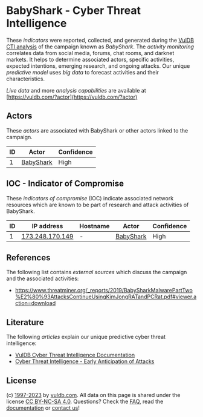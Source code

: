 # BabyShark - Cyber Threat Intelligence

These _indicators_ were reported, collected, and generated during the [VulDB CTI analysis](https://vuldb.com/?kb.cti) of the campaign known as _BabyShark_. The _activity monitoring_ correlates data from social media, forums, chat rooms, and darknet markets. It helps to determine associated actors, specific activities, expected intentions, emerging research, and ongoing attacks. Our unique _predictive model_ uses _big data_ to forecast activities and their characteristics.

_Live data_ and more _analysis capabilities_ are available at [https://vuldb.com/?actor](https://vuldb.com/?actor)

## Actors

These _actors_ are associated with BabyShark or other actors linked to the campaign.

ID | Actor | Confidence
-- | ----- | ----------
1 | [BabyShark](https://vuldb.com/?actor.babyshark) | High

## IOC - Indicator of Compromise

These _indicators of compromise_ (IOC) indicate associated network resources which are known to be part of research and attack activities of BabyShark.

ID | IP address | Hostname | Actor | Confidence
-- | ---------- | -------- | ----- | ----------
1 | [173.248.170.149](https://vuldb.com/?ip.173.248.170.149) | - | [BabyShark](https://vuldb.com/?actor.babyshark) | High

## References

The following list contains _external sources_ which discuss the campaign and the associated activities:

* https://www.threatminer.org/_reports/2019/BabySharkMalwarePartTwo%E2%80%93AttacksContinueUsingKimJongRATandPCRat.pdf#viewer.action=download

## Literature

The following _articles_ explain our unique predictive cyber threat intelligence:

* [VulDB Cyber Threat Intelligence Documentation](https://vuldb.com/?kb.cti)
* [Cyber Threat Intelligence - Early Anticipation of Attacks](https://www.scip.ch/en/?labs.20201022)

## License

(c) [1997-2023](https://vuldb.com/?kb.changelog) by [vuldb.com](https://vuldb.com/?kb.about). All data on this page is shared under the license [CC BY-NC-SA 4.0](https://creativecommons.org/licenses/by-nc-sa/4.0/). Questions? Check the [FAQ](https://vuldb.com/?kb.faq), read the [documentation](https://vuldb.com/?kb) or [contact us](https://vuldb.com/?contact)!
